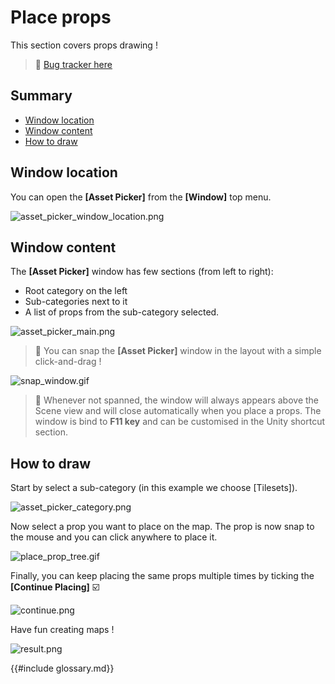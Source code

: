 # Place props

This section covers props drawing ! 

> 🐞 [Bug tracker here](https://trello.com/b/PIzgsYov/rpg-power-forge-road-map)

## Summary
- [Window location](#window-location)
- [Window content](#window-content)
- [How to draw](#how-to-draw)

## Window location

You can open the **[Asset Picker]** from the **[Window]** top menu.

![asset_picker_window_location.png](./../media/place_props/asset_picker_window_location.png)


## Window content

The **[Asset Picker]** window has few sections (from left to right):
* Root category on the left
* Sub-categories next to it
* A list of props from the sub-category selected. 

![asset_picker_main.png](./../media/place_props/asset_picker_main.png)

> 🐲 You can snap the **[Asset Picker]** window in the layout with a simple click-and-drag !

![snap_window.gif](./../media/place_props/snap_window.gif)

> 🐲 Whenever not spanned, the window will always appears above the Scene view and will close automatically when you place a props. The window is bind to **F11 key** and can be customised in the Unity shortcut section.

## How to draw

Start by select a sub-category (in this example we choose [Tilesets]).

![asset_picker_category.png](./../media/place_props/asset_picker_category.png)

Now select a prop you want to place on the map. The prop is now snap to the mouse and you can click anywhere to place it.

![place_prop_tree.gif](./../media/place_props/place_prop_tree.gif)

Finally, you can keep placing the same props multiple times by ticking the **[Continue Placing]** ☑️ 

![continue.png](./../media/place_props/continue.png)

Have fun creating maps !

![result.png](./../media/place_props/result.PNG)

{{#include glossary.md}}